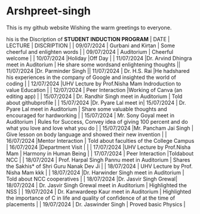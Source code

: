 # Arshpreet-singh
This is my github website 
Wishing the warm greetings to everyone.

his is the Discription of ****STUDENT INDUCTION PROGRAM****
| DATE |
LECTURE |
DISCRIPTION |
| 09/07/2024 | Gurbani and Kirtan |
Some cheerful and enlighten words |
| 09/07/2024 |
Auditorium |
Cheerful
welcome |
| 10/07/2024 |Holiday |Off Day |
| 11/07/2024 |Dr. Arvind Dhingra meet in Auditorium | He share some wordsand enlightening thoughts || 11/07/2024 |Dr. Parminder Singh || 11/07/2024 | Dr. H.S. Rai |He hadshared his experiences in the company of Google and insighted the world of coding |
| 12/07/2024 |UHV Lecture by Prof.Nisha Mam Indroduction to value Education |
| 12/07/2024 | Peer Interaction |Working of Canva (an editing app) |
| 15/07/2024 | Dr. Randhir Singh meet in Auditorium | Told about githubprofile |
| 15/07/2024 |Dr. Pyare Lal meet in| 15/07/2024 | Dr. Pyare Lal meet in
Auditorium | Share some valuable thoughts and encouraged for hardworking |
| 15/07/2024 | Mr. Sony Goyal meet in
Auditorium | Rules for Success, Convey idea of giving 100 percent and do what you love and love what you do |
| 15/07/2024 |Mr. Pancham Jai Singh |
Give lesson on body language and showed their new invention |
| 16/07/2024 |Mentor Interaction |
Told about faculties of the College Campus | 16/07/2024 |Department Visit | |
| 17/07/2024 |UHV Lecture by Prof.Nisha Mam | Harmony in Human Being |
| 17/07/2024 | Peer Interaction |Toldabout NCC |
| 18/07/2024 | Prof. Harpal Singh
Pannu meet in Auditorium | Shares the Sakhis* of Shri Guru Nanak Dev Ji |
| 18/07/2024 | UHV Lecture by Prof. Nisha Mam kkk |
| 18/07/2024 |Dr. Harwinder Singh meet in Auditorium | Told about NCC cooperatives |
| 18/07/2024 |Dr. Jasvir Singh Grewal| 18/07/2024 | Dr. Jasvir Singh Grewal meet in Auditorium | Highlighted the NSS |
| 19/07/2024 | Dr. Kanwardeep Kaur meet in Auditorium | Highlighted the importance of C in life and quality of confidence of at the time of placements |
| 19/07/2024 | Dr. Jaswinder Singh |
Proved basic Physics |
